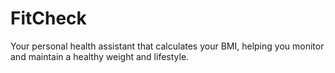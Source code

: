 # FitCheck
Your personal health assistant that calculates your BMI, helping you monitor and maintain a healthy weight and lifestyle.
